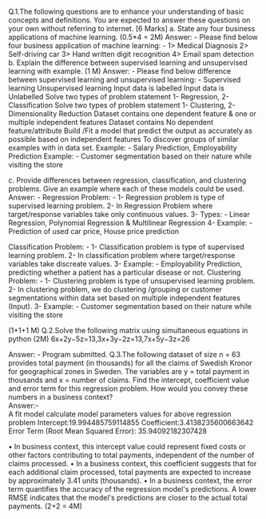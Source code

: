 Q.1.The following questions are to enhance your understanding of basic concepts and definitions. You are expected to answer these questions on your own without referring to internet. [6 Marks]
a. State any four business applications of machine learning.                                       (0.5*4 = 2M)
Answer: - Please find below four business application of machine learning: -
1>	Medical Diagnosis
2>	Self-driving car
3>	Hand written digit recognition 
4>	Email spam detection
b. Explain the difference between supervised learning and unsupervised learning with example.                                                                                                                                           (1 M)
Answer: - Please find below difference between supervised learning and unsupervised learning: - 
Supervised learning	Unsupervised learning
                     Input data is labelled 	                   Input data is Unlabelled
       Solve two types of problem statement
1-	Regression, 2- Classification 	       Solve two types of problem statement
1-	Clustering, 2- Dimensionality Reduction
 Dataset contains one dependent feature & one or multiple independent features	Dataset contains No dependent feature/attribute
Build /Fit a model that predict the output as accurately as possible based on independent features	To discover groups of similar examples with in data set.
Example: - Salary Prediction, Employability Prediction      	Example: - Customer segmentation based on their nature while visiting the store 

c. Provide differences between regression, classification, and clustering problems. Give an example where each of these models could be used.   
Answer: -
Regression Problem: - 
1-	Regression problem is type of supervised learning problem. 
2-	In Regression Problem where target/response variables take only continuous values.
3-	Types: - Linear Regression, Polynomial Regression & Multilinear Regression
4-	Example: - Prediction of used car price, House price prediction

Classification Problem: - 
1-	Classification problem is type of supervised learning problem. 
2-	In classification problem where target/response variables take discreate values.
3-	Example: - Employability Prediction, predicting whether a patient has a particular disease or not.
Clustering Problem: -
1-	Clustering problem is type of unsupervised learning problem.
2-	In clustering problem, we do clustering /grouping or customer segmentations within data set based on multiple independent features (Input).
3-	Example: - Customer segmentation based on their nature while visiting the store

                                               
(1+1+1 M)
Q.2.Solve the following matrix using simultaneous equations in python                              (2M)
                    6x+2y−5z=13,3x+3y−2z=13,7x+5y−3z=26

Answer: - Program submitted.
Q.3.The following dataset of size n = 63 provides total payment (in thousands) for all the claims of Swedish Kronor for geographical zones in Sweden. The variables are y = total payment in thousands and x = number of claims.
Find the intercept, coefficient value and error term for this regression problem.
How would you convey these numbers in a business context?          
Answer:-              
A fit model calculate model parameters values for above regression problem Intercept:19.994485759114855
Coefficient:3.4138235600663642
Error Term (Root Mean Squared Error): 35.94092182307428
 
•	In business context, this intercept value could represent fixed costs or other factors contributing to total payments, independent of the number of claims processed.
•	In a business context, this coefficient suggests that for each additional claim processed, total payments are expected to increase by approximately 3.41 units (thousands).
•	In a business context, the error term quantifies the accuracy of the regression model's predictions. A lower RMSE indicates that the model's predictions are closer to the actual total payments.
                                      (2+2 = 4M)

